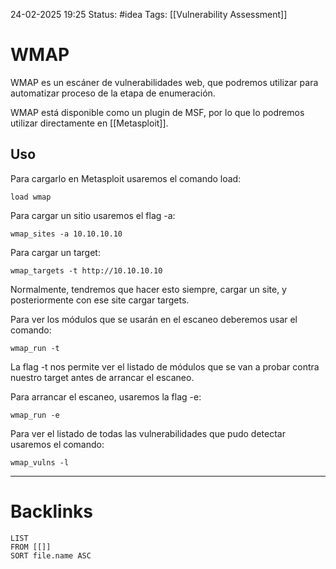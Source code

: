 24-02-2025 19:25
Status: #idea
Tags: [[Vulnerability Assessment]]

# WMAP

WMAP es un escáner de vulnerabilidades web, que podremos utilizar para automatizar proceso de la etapa de enumeración.

WMAP está disponible como un plugin de MSF, por lo que lo podremos utilizar directamente en [[Metasploit]].

## Uso

Para cargarlo en Metasploit usaremos el comando load:

```shell
load wmap
```

Para cargar un sitio usaremos el flag -a:

```shell
wmap_sites -a 10.10.10.10
```

Para cargar un target:

```shell
wmap_targets -t http://10.10.10.10
```

Normalmente, tendremos que hacer esto siempre, cargar un site, y posteriormente con ese site cargar targets.

Para ver los módulos que se usarán en el escaneo deberemos usar el comando:

```shell
wmap_run -t
```

La flag -t nos permite ver el listado de módulos que se van a probar contra nuestro target antes de arrancar el escaneo.

Para arrancar el escaneo, usaremos la flag -e:

```shell
wmap_run -e
```

Para ver el listado de todas las vulnerabilidades que pudo detectar usaremos el comando:

```shell
wmap_vulns -l
```



---
# Backlinks

```dataview
LIST
FROM [[]]
SORT file.name ASC
```
